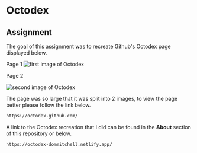 # Octodex

## Assignment

The goal of this assignment was to recreate Github's Octodex page displayed below.

Page 1
![first image of Octodex](././images/part1.png)

Page 2

![second image of Octodex](././images/part2.png)

The page was so large that it was split into 2 images, to view the page better please follow the link below.

```html
https://octodex.github.com/
```

A link to the Octodex recreation that I did can be found in the **About** section of this repository or below.

```html
https://octodex-dommitchell.netlify.app/
```
